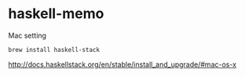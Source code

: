 # haskell-memo

Mac setting

`brew install haskell-stack`

http://docs.haskellstack.org/en/stable/install_and_upgrade/#mac-os-x
